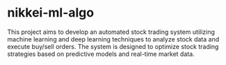 # nikkei-ml-algo
This project aims to develop an automated stock trading system utilizing machine learning and deep learning techniques to analyze stock data and execute buy/sell orders. The system is designed to optimize stock trading strategies based on predictive models and real-time market data.
